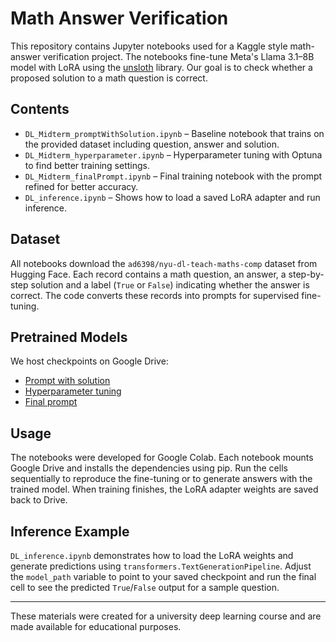 # Math Answer Verification

This repository contains Jupyter notebooks used for a Kaggle style math-answer verification project.
The notebooks fine-tune Meta's Llama 3.1–8B model with LoRA using the [unsloth](https://github.com/unslothai/unsloth) library.
Our goal is to check whether a proposed solution to a math question is correct.

## Contents

- `DL_Midterm_promptWithSolution.ipynb` – Baseline notebook that trains on the provided dataset including question, answer and solution.
- `DL_Midterm_hyperparameter.ipynb` – Hyperparameter tuning with Optuna to find better training settings.
- `DL_Midterm_finalPrompt.ipynb` – Final training notebook with the prompt refined for better accuracy.
- `DL_inference.ipynb` – Shows how to load a saved LoRA adapter and run inference.

## Dataset

All notebooks download the `ad6398/nyu-dl-teach-maths-comp` dataset from Hugging Face. Each record contains a math question, an answer, a step-by-step solution and a label (`True` or `False`) indicating whether the answer is correct. The code converts these records into prompts for supervised fine-tuning.

## Pretrained Models

We host checkpoints on Google Drive:

- [Prompt with solution](https://drive.google.com/drive/folders/13FB1UYpm7dncr148TCRBpBvX1NzG5OiW?usp=sharing)
- [Hyperparameter tuning](https://drive.google.com/drive/folders/10VLgVilh9pRCuzBXnsK2k4E4YUG4i620?usp=sharing)
- [Final prompt](https://drive.google.com/drive/folders/19YsUjP9oKQqYIX2f5drThPc3dl-MCeVk?usp=drive_link)

## Usage

The notebooks were developed for Google Colab. Each notebook mounts Google Drive and installs the dependencies using pip.
Run the cells sequentially to reproduce the fine-tuning or to generate answers with the trained model. When training finishes, the LoRA adapter weights are saved back to Drive.

## Inference Example

`DL_inference.ipynb` demonstrates how to load the LoRA weights and generate predictions using `transformers.TextGenerationPipeline`.
Adjust the `model_path` variable to point to your saved checkpoint and run the final cell to see the predicted `True`/`False` output for a sample question.

---

These materials were created for a university deep learning course and are made available for educational purposes.
